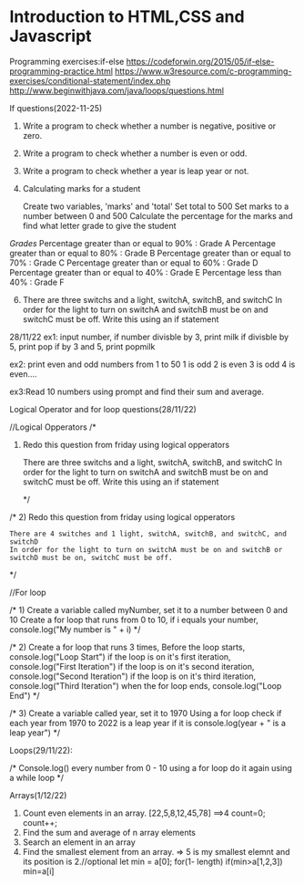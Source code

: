 # Introduction to HTML,CSS  and Javascript
Programming exercises:if-else
https://codeforwin.org/2015/05/if-else-programming-practice.html
https://www.w3resource.com/c-programming-exercises/conditional-statement/index.php
http://www.beginwithjava.com/java/loops/questions.html


If questions(2022-11-25)
1. Write a program to check whether a number is negative, positive or zero.

2. Write a program to check whether a number is even or odd.

3. Write a program to check whether a year is leap year or not.

4. Calculating marks for a student
   
   Create two variables, 'marks' and 'total'
   Set total to 500
   Set marks to a number between 0 and 500
   Calculate the percentage for the marks and find what letter grade to give the student

*Grades*
Percentage greater than or equal to 90% : Grade A
Percentage greater than or equal to 80% : Grade B
Percentage greater than or equal to 70% : Grade C
Percentage greater than or equal to 60% : Grade D
Percentage greater than or equal to 40% : Grade E
Percentage less than 40% : Grade F

6. There are three switchs and a light, switchA, switchB, and switchC
    In order for the light to turn on switchA and switchB must be on and switchC must be off.
    Write this using an if statement



28/11/22
ex1: input number, if number divisble by 3, print milk
if divisble by 5, print pop
if by 3 and 5, print popmilk

ex2: print even and odd numbers from 1 to 50
1 is odd
2 is even
3 is odd
4 is even....


ex3:Read 10 numbers using prompt and find their sum and average.

Logical Operator and for loop questions(28/11/22)

//Logical Opperators
/*
1)  Redo this question from friday using logical opperators

    There are three switchs and a light, switchA, switchB, and switchC
    In order for the light to turn on switchA and switchB must be on and switchC must be off.
    Write this using an if statement
    
    */

/*
2) Redo this question from friday using logical opperators

    There are 4 switches and 1 light, switchA, switchB, and switchC, and switchD
    In order for the light to turn on switchA must be on and switchB or switchD must be on, switchC must be off.

*/


//For loop

/*
1)
Create a variable called myNumber, set it to a number between 0 and 10
Create a for loop that runs from 0 to 10, if i equals your number, console.log("My number is " + i)
*/

/*
2)
Create a for loop that runs 3 times,
Before the loop starts, console.log("Loop Start")
if the loop is on it's first iteration, console.log("First Iteration")
if the loop is on it's second iteration, console.log("Second Iteration")
if the loop is on it's third iteration, console.log("Third Iteration")
when the for loop ends, console.log("Loop End")
*/

/*
3)
    Create a variable called year, set it to 1970
    Using a for loop check if each year from 1970 to 2022 is a leap year
    if it is console.log(year + " is a leap year")
*/

Loops(29/11/22):

   /*
        Console.log() every number from 0 - 10 using a for loop
        do it again using a while loop
    */


Arrays(1/12/22)
1. Count even elements in an array.  [22,5,8,12,45,78] ==>4   count=0;  count++;
2. Find the sum and average of n array elements
3. Search an element in an array
4. Find the smallest element from an array. =>  5 is my smallest elemnt and its position is 2.//optional
let min = a[0];
for(1-   length)
if(min>a[1,2,3])
min=a[i]
